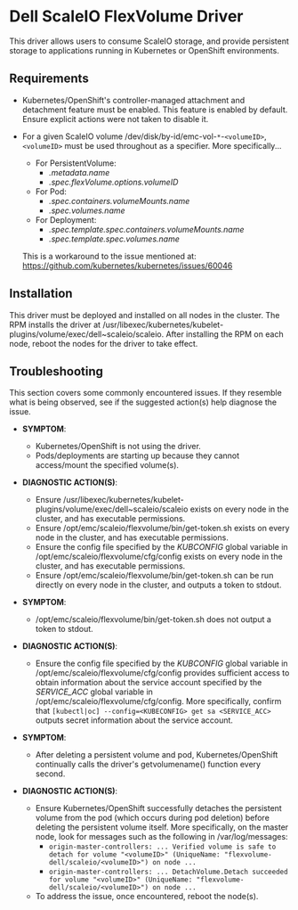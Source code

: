 Dell ScaleIO FlexVolume Driver
=======

This driver allows users to consume ScaleIO storage, and provide persistent storage to applications running in Kubernetes or OpenShift environments.

## Requirements

* Kubernetes/OpenShift's controller-managed attachment and detachment feature must be enabled.  This feature is enabled by default.  Ensure explicit actions were not taken to disable it.
* For a given ScaleIO volume /dev/disk/by-id/emc-vol-``*``-``<volumeID>``, ``<volumeID>`` must be used throughout as a specifier.  More specifically... 
  * For PersistentVolume:
    * *.metadata.name*
    * *.spec.flexVolume.options.volumeID*
  * For Pod:
    * *.spec.containers.volumeMounts.name*
    * *.spec.volumes.name*
  * For Deployment:
    * *.spec.template.spec.containers.volumeMounts.name*
    * *.spec.template.spec.volumes.name*

  This is a workaround to the issue mentioned at: https://github.com/kubernetes/kubernetes/issues/60046

## Installation

This driver must be deployed and installed on all nodes in the cluster.  The RPM installs the driver at /usr/libexec/kubernetes/kubelet-plugins/volume/exec/dell~scaleio/scaleio.  After installing the RPM on each node, reboot the nodes for the driver to take effect.

## Troubleshooting

This section covers some commonly encountered issues.  If they resemble what is being observed, see if the suggested action(s) help diagnose the issue.

* **SYMPTOM**:
  * Kubernetes/OpenShift is not using the driver.
  * Pods/deployments are starting up because they cannot access/mount the specified volume(s).
* **DIAGNOSTIC ACTION(S)**:
  * Ensure /usr/libexec/kubernetes/kubelet-plugins/volume/exec/dell~scaleio/scaleio exists on every node in the cluster, and has executable permissions.
  * Ensure /opt/emc/scaleio/flexvolume/bin/get-token.sh exists on every node in the cluster, and has executable permissions.
  * Ensure the config file specified by the *KUBCONFIG* global variable in /opt/emc/scaleio/flexvolume/cfg/config exists on every node in the cluster, and has executable permissions.
  * Ensure /opt/emc/scaleio/flexvolume/bin/get-token.sh can be run directly on every node in the cluster, and outputs a token to stdout.


* **SYMPTOM**:
  * /opt/emc/scaleio/flexvolume/bin/get-token.sh does not output a token to stdout.
* **DIAGNOSTIC ACTION(S)**:  
  * Ensure the config file specified by the *KUBCONFIG* global variable in /opt/emc/scaleio/flexvolume/cfg/config provides sufficient access to obtain information about the service account specified by the *SERVICE_ACC* global variable in /opt/emc/scaleio/flexvolume/cfg/config.  More specifically, confirm that `[kubectl|oc] --config=<KUBECONFIG> get sa <SERVICE_ACC>` outputs secret information about the service account.


* **SYMPTOM**:
  * After deleting a persistent volume and pod, Kubernetes/OpenShift continually calls the driver's getvolumename() function every second.
* **DIAGNOSTIC ACTION(S)**:
  * Ensure Kubernetes/OpenShift successfully detaches the persistent volume from the pod (which occurs during pod deletion) before deleting the persistent volume itself.  More specifically, on the master node, look for messages such as the following in /var/log/messages:
    * ``origin-master-controllers: ... Verified volume is safe to detach for volume "<volumeID>" (UniqueName: "flexvolume-dell/scaleio/<volumeID>") on node ...``
    * ``origin-master-controllers: ... DetachVolume.Detach succeeded for volume "<volumeID>" (UniqueName: "flexvolume-dell/scaleio/<volumeID>") on node ...``
  * To address the issue, once encountered, reboot the node(s).

